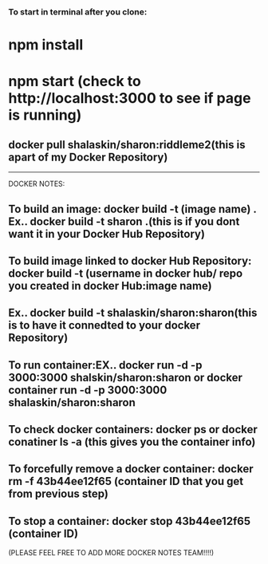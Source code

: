 ### To start in terminal after you clone:

# npm install
# npm start (check to http://localhost:3000 to see if page is running)


## docker pull shalaskin/sharon:riddleme2(this is apart of my Docker Repository)
**************************************************************
DOCKER NOTES:
## To build an image: docker build -t (image name) . Ex.. docker build -t sharon .(this is if you dont want it in your Docker Hub Repository)
## To build image linked to docker Hub Repository: docker build -t (username in docker hub/ repo you created in docker Hub:image name)
## Ex.. docker build -t shalaskin/sharon:sharon(this is to have it connedted to your docker Repository) 
## To run container:EX.. docker run -d -p 3000:3000 shalskin/sharon:sharon or docker container run -d -p 3000:3000 shalaskin/sharon:sharon
## To check docker containers: docker ps or docker conatiner ls -a (this gives you the container info)
## To forcefully remove a docker container: docker rm -f 43b44ee12f65 (container ID that you get from previous step)
## To stop a container: docker stop 43b44ee12f65 (container ID)
(PLEASE FEEL FREE TO ADD MORE DOCKER NOTES TEAM!!!!)




